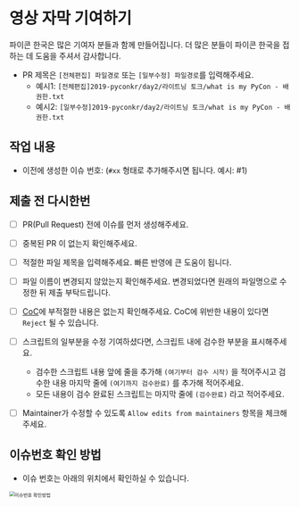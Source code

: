 # 영상 자막 기여하기

파이콘 한국은 많은 기여자 분들과 함께 만들어집니다. 더 많은 분들이 파이콘 한국을 접하는 데 도움을 주셔서 감사합니다.



* PR 제목은 `[전체편집] 파일경로` 또는 `[일부수정] 파일경로`를 입력해주세요.
  * 예시1: `[전체편집]2019-pyconkr/day2/라이트닝 토크/what is my PyCon - 배권한.txt`
  * 예시2: `[일부수정]2019-pyconkr/day2/라이트닝 토크/what is my PyCon - 배권한.txt`



## 작업 내용

* 이전에 생성한 이슈 번호: 			(`#xx` 형태로 추가해주시면 됩니다. 예시: #1)  



## 제출 전 다시한번

- [ ] PR(Pull Request) 전에 이슈를 먼저 생성해주세요.
- [ ] 중복된 PR 이 없는지 확인해주세요.
- [ ] 적절한 파일 제목을 입력해주세요. 빠른 반영에 큰 도움이 됩니다.
- [ ] 파일 이름이 변경되지 않았는지 확인해주세요. 변경되었다면 원래의 파일명으로 수정한 뒤 제출 부탁드립니다.
- [ ] [CoC](https://pycon.kr/2020/about/coc/)에 부적절한 내용은 없는지 확인해주세요. CoC에 위반한 내용이 있다면 `Reject` 될 수 있습니다.
- [ ] 스크립트의 일부분을 수정 기여하셨다면, 스크립트 내에 검수한 부분을 표시해주세요. 

   * 검수한 스크립트 내용 앞에 줄을 추가해 `(여기부터 검수 시작)` 을 적어주시고 검수한 내용 마지막 줄에 `(여기까지 검수완료)` 를 추가해 적어주세요.
	* 모든 내용이 검수 완료된 스크립트는 마지막 줄에 `(검수완료)` 라고 적어주세요.
- [ ] Maintainer가 수정할 수 있도록 `Allow edits from maintainers` 항목을 체크해주세요. 



## 이슈번호 확인 방법

* 이슈 번호는 아래의 위치에서 확인하실 수 있습니다.

<img src="./check-issue-number.png" alt="이슈번호 확인방법" style="zoom:60%;" />